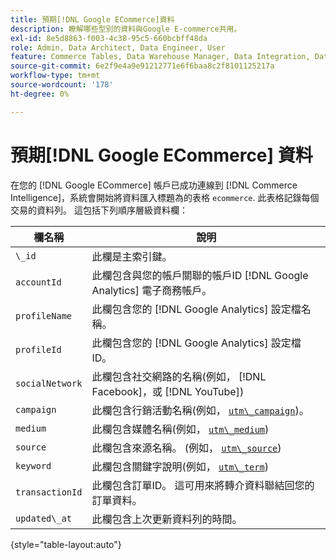 ```yaml
---
title: 預期[!DNL Google ECommerce]資料
description: 瞭解哪些型別的資料與Google E-commerce共用。
exl-id: 8e5d8863-f003-4c38-95c5-660bcbff48da
role: Admin, Data Architect, Data Engineer, User
feature: Commerce Tables, Data Warehouse Manager, Data Integration, Data Import/Export
source-git-commit: 6e2f9e4a9e91212771e6f6baa8c2f8101125217a
workflow-type: tm+mt
source-wordcount: '178'
ht-degree: 0%

---
```


# 預期[!DNL Google ECommerce] 資料

在您的 [!DNL Google ECommerce] 帳戶已成功連線到 [!DNL Commerce Intelligence]，系統會開始將資料匯入標題為的表格 `ecommerce`. 此表格記錄每個交易的資料列。 這包括下列順序層級資料欄：

| 欄名稱 | 說明 |
|-----|-----|
| `\_id` | 此欄是主索引鍵。 |
| `accountId` | 此欄包含與您的帳戶關聯的帳戶ID [!DNL Google Analytics] 電子商務帳戶。 |
| `profileName` | 此欄包含您的 [!DNL Google Analytics] 設定檔名稱。 |
| `profileId` | 此欄包含您的 [!DNL Google Analytics] 設定檔ID。 |
| `socialNetwork` | 此欄包含社交網路的名稱(例如， [!DNL Facebook]，或 [!DNL YouTube]) |
| `campaign` | 此欄包含行銷活動名稱(例如， [`utm\_campaign`](https://support.google.com/analytics/answer/1033867?hl=en))。 |
| `medium` | 此欄包含媒體名稱(例如， [`utm\_medium`](https://support.google.com/analytics/answer/1033867?hl=en)) |
| `source` | 此欄包含來源名稱。 (例如， [`utm\_source`](https://support.google.com/analytics/answer/1033867?hl=en)) |
| `keyword` | 此欄包含關鍵字說明(例如， [`utm\_term`](https://support.google.com/analytics/answer/1033867?hl=en)) |
| `transactionId` | 此欄包含訂單ID。 這可用來將轉介資料聯結回您的訂單資料。 |
| `updated\_at` | 此欄包含上次更新資料列的時間。 |

{style="table-layout:auto"}
